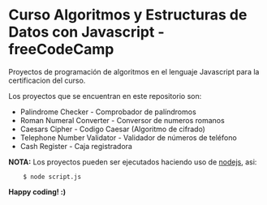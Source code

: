 # Curso Algoritmos y Estructuras de Datos con Javascript - freeCodeCamp 

Proyectos de programación de algoritmos en el lenguaje Javascript para la certificacion del curso.

Los proyectos que se encuentran en este repositorio son:

* Palindrome Checker - Comprobador de palíndromos	
* Roman Numeral Converter - Conversor de numeros romanos
* Caesars Cipher - Codigo Caesar (Algoritmo de cifrado)
* Telephone Number Validator - Validador de números de teléfono
* Cash Register - Caja registradora


**NOTA:** Los proyectos pueden ser ejecutados haciendo uso de [nodejs](https://nodejs.org/en/), asi:

```
    $ node script.js
```

**Happy coding! :)**